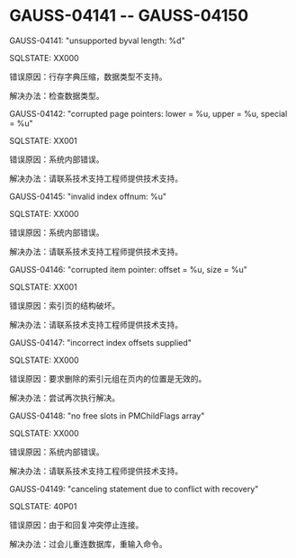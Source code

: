 # GAUSS-04141 -- GAUSS-04150<a name="ZH-CN_TOPIC_0302073623"></a>

GAUSS-04141: "unsupported byval length: %d"

SQLSTATE: XX000

错误原因：行存字典压缩，数据类型不支持。

解决办法：检查数据类型。

GAUSS-04142: "corrupted page pointers: lower = %u, upper = %u, special = %u"

SQLSTATE: XX001

错误原因：系统内部错误。

解决办法：请联系技术支持工程师提供技术支持。

GAUSS-04145: "invalid index offnum: %u"

SQLSTATE: XX000

错误原因：系统内部错误。

解决办法：请联系技术支持工程师提供技术支持。

GAUSS-04146: "corrupted item pointer: offset = %u, size = %u"

SQLSTATE: XX001

错误原因：索引页的结构破坏。

解决办法：请联系技术支持工程师提供技术支持。

GAUSS-04147: "incorrect index offsets supplied"

SQLSTATE: XX000

错误原因：要求删除的索引元组在页内的位置是无效的。

解决办法：尝试再次执行解决。

GAUSS-04148: "no free slots in PMChildFlags array"

SQLSTATE: XX000

错误原因：系统内部错误。

解决办法：请联系技术支持工程师提供技术支持。

GAUSS-04149: "canceling statement due to conflict with recovery"

SQLSTATE: 40P01

错误原因：由于和回复冲突停止连接。

解决办法：过会儿重连数据库，重输入命令。

